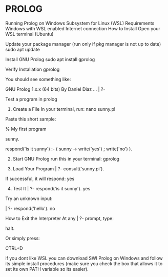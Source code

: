 # PROLOG

Running Prolog on Windows Subsystem for Linux (WSL)
Requirements
Windows with WSL enabled
Internet connection
How to Install
Open your WSL terminal (Ubuntu)

Update your package manager (run only if pkg manager is not up to date) sudo apt update

Install GNU Prolog sudo apt install gprolog

Verify Installation gprolog

You should see something like:

GNU Prolog 1.x.x (64 bits) By Daniel Diaz ... | ?-


Test a program in prolog
1. Create a File
In your terminal, run: nano sunny.pl

Paste this short sample:

% My first program

sunny.

respond('is it sunny') :- ( sunny -> write('yes') ; write('no') ).

2. Start GNU Prolog
run this in your terminal: gprolog

3. Load Your Program
| ?- consult('sunny.pl').

If successful, it will respond: yes

4. Test It
| ?- respond('is it sunny'). yes

Try an unknown input:

| ?- respond('hello'). no

How to Exit the Interpreter
At any | ?- prompt, type:

halt.

Or simply press:

CTRL+D

if you dont like WSL you can download SWI Prolog on Windows and follow its simple install procedures (make sure you check the box that allows it to set its own PATH variable so its easier).
